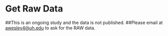 # Get Raw Data

##This is an ongoing study and the data is not published.
##Please email at awesley4@uh.edu to ask for the RAW data.
